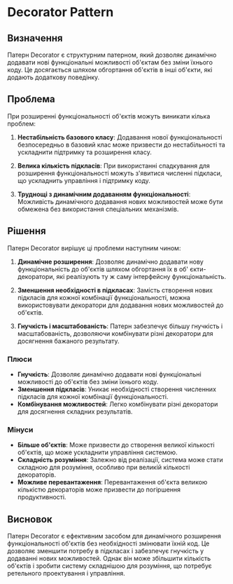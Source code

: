 # Decorator Pattern

## Визначення

Патерн Decorator є структурним патерном, який дозволяє динамічно додавати нові функціональні можливості об'єктам без
зміни їхнього коду. Це досягається шляхом обгортання об'єктів в інші об'єкти, які додають додаткову поведінку.

## Проблема

При розширенні функціональності об'єктів можуть виникати кілька проблем:

1. **Нестабільність базового класу**: Додавання нової функціональності безпосередньо в базовий клас може призвести до
   нестабільності та ускладнити підтримку та розширення класу.

2. **Велика кількість підкласів**: При використанні спадкування для розширення функціональності можуть з'явитися
   численні підкласи, що ускладнить управління і підтримку коду.

3. **Труднощі з динамічним додаванням функціональності**: Можливість динамічного додавання нових можливостей може бути
   обмежена без використання спеціальних механізмів.

## Рішення

Патерн Decorator вирішує ці проблеми наступним чином:

1. **Динамічне розширення**: Дозволяє динамічно додавати нову функціональність до об'єктів шляхом обгортання їх в об'
   єкти-декоратори, які реалізують ту ж саму інтерфейсну функціональність.

2. **Зменшення необхідності в підкласах**: Замість створення нових підкласів для кожної комбінації функціональності,
   можна використовувати декоратори для додавання нових можливостей до об'єктів.

3. **Гнучкість і масштабованість**: Патерн забезпечує більшу гнучкість і масштабованість, дозволяючи комбінувати різні
   декоратори для досягнення бажаного результату.

### Плюси

- **Гнучкість**: Дозволяє динамічно додавати нові функціональні можливості до об'єктів без зміни їхнього коду.
- **Зменшення підкласів**: Уникає необхідності створення численних підкласів для кожної комбінації функціональності.
- **Комбінування можливостей**: Легко комбінувати різні декоратори для досягнення складних результатів.

### Мінуси

- **Більше об'єктів**: Може призвести до створення великої кількості об'єктів, що може ускладнити управління системою.
- **Складність розуміння**: Залежно від реалізації, система може стати складною для розуміння, особливо при великій
  кількості декораторів.
- **Можливе перевантаження**: Перевантаження об'єкта великою кількістю декораторів може призвести до погіршення
  продуктивності.

## Висновок

Патерн Decorator є ефективним засобом для динамічного розширення функціональності об'єктів без необхідності змінювати
їхній код. Це дозволяє зменшити потребу в підкласах і забезпечує гнучкість у додаванні нових можливостей. Однак він може
збільшити кількість об'єктів і зробити систему складнішою для розуміння, що потребує ретельного проектування і
управління.
